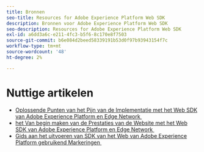 ```yaml
---
title: Bronnen
seo-title: Resources for Adobe Experience Platform Web SDK
description: Bronnen voor Adobe Experience Platform Web SDK
seo-description: Resources for Adobe Experience Platform Web SDK
exl-id: a6dd3a6c-e211-4fc3-b5f6-8c170e8f7503
source-git-commit: b6e084d2beed58339191b53d0f97b93943154f7c
workflow-type: tm+mt
source-wordcount: '48'
ht-degree: 2%

---
```


# Nuttige artikelen

* [&#x200B; Oplossende Punten van het Pijn van de Implementatie met het Web SDK van Adobe Experience Platform en Edge Network &#x200B;](https://medium.com/adobetech/solving-implementation-pain-points-with-adobe-experience-platform-web-sdk-and-edge-network-880b635e6819)
* [&#x200B; het Van begin maken van de Prestaties van de Website met het Web SDK van Adobe Experience Platform en Edge Network &#x200B;](https://medium.com/adobetech/boosting-website-performance-with-adobe-experience-platform-web-sdk-and-edge-network-329fcf70fdf9)
* [&#x200B; Gids aan het uitvoeren van SDK van het Web van Adobe Experience Platform gebruikend Markeringen &#x200B;](https://experienceleague.adobe.com/docs/platform-learn/implement-web-sdk/overview.html?lang=nl-NL)
